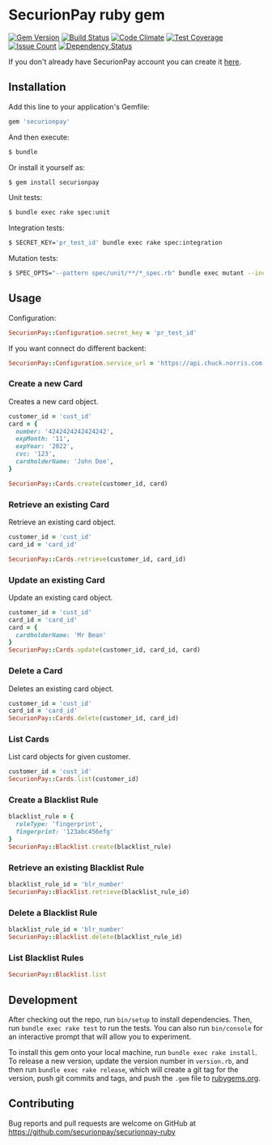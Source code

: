# SecurionPay ruby gem

[![Gem Version](https://badge.fury.io/rb/securionpay.svg)](https://badge.fury.io/rb/securionpay)
[![Build Status](https://travis-ci.org/gwilczynski/securionpay-ruby.svg?branch=master)](https://travis-ci.org/gwilczynski/securionpay-ruby)
[![Code Climate](https://codeclimate.com/github/gwilczynski/securionpay-ruby/badges/gpa.svg)](https://codeclimate.com/github/gwilczynski/securionpay-ruby)
[![Test Coverage](https://codeclimate.com/github/gwilczynski/securionpay-ruby/badges/coverage.svg)](https://codeclimate.com/github/gwilczynski/securionpay-ruby/coverage)
[![Issue Count](https://codeclimate.com/github/gwilczynski/securionpay-ruby/badges/issue_count.svg)](https://codeclimate.com/github/gwilczynski/securionpay-ruby)
[![Dependency Status](https://gemnasium.com/badges/github.com/gwilczynski/securionpay-ruby.svg)](https://gemnasium.com/github.com/gwilczynski/securionpay-ruby)

If you don't already have SecurionPay account you can create it [here](https://securionpay.com/register).

## Installation

Add this line to your application's Gemfile:

```ruby
gem 'securionpay'
```

And then execute:

```bash
$ bundle
```

Or install it yourself as:

```bash
$ gem install securionpay
```

Unit tests:

```bash
$ bundle exec rake spec:unit
```

Integration tests:

```bash
$ SECRET_KEY='pr_test_id' bundle exec rake spec:integration
```

Mutation tests:

```bash
$ SPEC_OPTS="--pattern spec/unit/**/*_spec.rb" bundle exec mutant --include lib --require securionpay --use rspec SecurionPay*
```

## Usage

Configuration:

```ruby
SecurionPay::Configuration.secret_key = 'pr_test_id'
```

If you want connect do different backent:

```ruby
SecurionPay::Configuration.service_url = 'https://api.chuck.norris.com'
```

### Create a new Card
Creates a new card object.

```ruby
customer_id = 'cust_id'
card = {
  number: '4242424242424242',
  expMonth: '11',
  expYear: '2022',
  cvc: '123',
  cardholderName: 'John Doe',
}

SecurionPay::Cards.create(customer_id, card)
```

### Retrieve an existing Card

Retrieve an existing card object.

```ruby
customer_id = 'cust_id'
card_id = 'card_id'

SecurionPay::Cards.retrieve(customer_id, card_id)
```

### Update an existing Card

Update an existing card object.

```ruby
customer_id = 'cust_id'
card_id = 'card_id'
card = {
  cardholderName: 'Mr Bean'
}
SecurionPay::Cards.update(customer_id, card_id, card)
```

### Delete a Card

Deletes an existing card object.

```ruby
customer_id = 'cust_id'
card_id = 'card_id'
SecurionPay::Cards.delete(customer_id, card_id)
```

### List Cards

List card objects for given customer.

```ruby
customer_id = 'cust_id'
SecurionPay::Cards.list(customer_id)
```

### Create a Blacklist Rule

```ruby
blacklist_rule = {
  ruleType: 'fingerprint',
  fingerprint: '123abc456efg'
}
SecurionPay::Blacklist.create(blacklist_rule)
```

### Retrieve an existing Blacklist Rule

```ruby
blacklist_rule_id = 'blr_number'
SecurionPay::Blacklist.retrieve(blacklist_rule_id)
```

### Delete a Blacklist Rule

```ruby
blacklist_rule_id = 'blr_number'
SecurionPay::Blacklist.delete(blacklist_rule_id)
```

### List Blacklist Rules

```ruby
SecurionPay::Blacklist.list
```

## Development

After checking out the repo, run `bin/setup` to install dependencies. Then, run `bundle exec rake test` to run the tests. You can also run `bin/console` for an interactive prompt that will allow you to experiment.

To install this gem onto your local machine, run `bundle exec rake install`. To release a new version, update the version number in `version.rb`, and then run `bundle exec rake release`, which will create a git tag for the version, push git commits and tags, and push the `.gem` file to [rubygems.org](https://rubygems.org).

## Contributing

Bug reports and pull requests are welcome on GitHub at https://github.com/securionpay/securionpay-ruby
